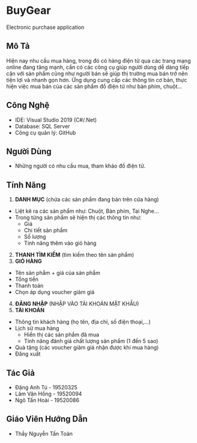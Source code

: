 # BuyGear
Electronic purchase application

## Mô Tả 
Hiện nay nhu cầu mua hàng, trong đó có hàng điện tử qua các trang mạng online đang tăng mạnh, cần có các công cụ giúp người dùng dễ dàng tiếp cận với sản phẩm cũng như người bán sẽ giúp thị trường mua bán trở nên tiện lợi và nhanh gọn hơn. Ứng dụng cung cấp các thông tin cơ bản, thực hiện việc mua bán của các sản phẩm đồ điện tử như bàn phím, chuột...

## Công Nghệ 
* IDE: Visual Studio 2019 (C#/.Net)
* Database: SQL Server
* Công cụ quản lý: GitHub

## Người Dùng
* Những người có nhu cầu mua, tham khảo đồ điện tử.

## Tính Năng
1. __DANH MỤC__ (chứa các sản phẩm đang bán trên cửa hàng)
  * Liệt kê ra các sản phẩm như: Chuột, Bàn phím, Tai Nghe...
  * Trong từng sản phẩm sẽ hiện thị các thông tin như:
	* Giá
	* Chi tiết sản phẩm 
	* Số lượng
	* Tính năng thêm vào giỏ hàng
2. __THANH TÌM KIẾM__ (tìm kiếm theo tên sản phẩm)
3. __GIỎ HÀNG__
  * Tên sản phẩm + giá của sản phẩm
  * Tổng tiền
  * Thanh toán
  * Chọn áp dụng voucher giảm giá
4. __ĐĂNG NHẬP__ (NHẬP VÀO TÀI KHOẢN MẬT KHẨU)
5. __TÀI KHOẢN__
  * Thông tin khách hàng (họ tên, địa chỉ, số điện thoại,...)
  * Lịch sử mua hàng 
  	* Hiển thị các sản phẩm đã mua
	* Tính năng đánh giá chất lượng sản phẩm (1 đến 5 sao)
  * Quà tặng (các voucher giảm giá nhận được khi mua hàng)
  * Đăng xuất

## Tác Giả
* Đặng Anh Tú - 19520325 
* Lâm Văn Hồng - 19520094
* Ngô Tấn Hoài - 19520086

## Giáo Viên Hướng Dẫn
* Thầy Nguyễn Tấn Toàn

